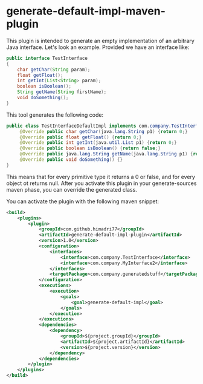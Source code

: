 generate-default-impl-maven-plugin
==================================
This plugin is intended to generate an empty implementation of an arbitrary Java interface.
Let's look an example. Provided we have an interface like:

```java
public interface TestInterface
{
    char getChar(String param);
    float getFloat();
    int getInt(List<String> param);
    boolean isBoolean();
    String getName(String firstName);
    void doSomething();
}
```

This tool generates the following code:

```java
public class TestInterfaceDefaultImpl implements com.company.TestInterface {
     @Override public char getChar(java.lang.String p1) {return 0;}
     @Override public float getFloat() {return 0;}
     @Override public int getInt(java.util.List p1) {return 0;}
     @Override public boolean isBoolean() {return false;}
     @Override public java.lang.String getName(java.lang.String p1) {return null;}
     @Override public void doSomething() {}
}
```

This means that for every primitive type it returns a 0 or false, and for every object ot returns null.
After you activate this plugin in your generate-sources maven phase, you can override the generated class.

You can activate the plugin with the following maven snippet:
```xml
<build>
    <plugins>
        <plugin>
            <groupId>com.github.himadri77</groupId>
            <artifactId>generate-default-impl-plugin</artifactId>
            <version>1.0</version>
            <configuration>
                <interfaces>
                    <interface>com.company.TestInterface</interface>
                    <interface>com.company.MyInterface2</interface>
                </interfaces>
                <targetPackage>com.company.generatedstuff</targetPackage>
            </configuration>
            <executions>
                <execution>
                    <goals>
                        <goal>generate-default-impl</goal>
                    </goals>                        
                </execution>
            </executions> 
            <dependencies>                    
                <dependency>
                    <groupId>${project.groupId}</groupId>
                    <artifactId>${project.artifactId}</artifactId>
                    <version>${project.version}</version>
                </dependency>                    
            </dependencies>
        </plugin>
    </plugins>
</build>    
```